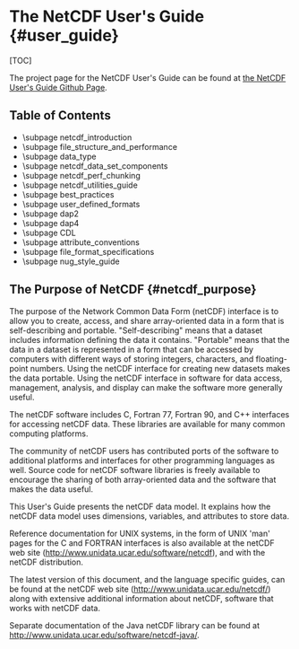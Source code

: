 # The NetCDF User's Guide {#user_guide}

[TOC]

The project page for the NetCDF User's Guide can be found at [the NetCDF User's Guide Github Page](https://github.com/Unidata/netcdf).

## Table of Contents

- \subpage netcdf_introduction
- \subpage file_structure_and_performance
- \subpage data_type
- \subpage netcdf_data_set_components
- \subpage netcdf_perf_chunking
- \subpage netcdf_utilities_guide
- \subpage best_practices
- \subpage user_defined_formats
- \subpage dap2
- \subpage dap4
- \subpage CDL
- \subpage attribute_conventions
- \subpage file_format_specifications
- \subpage nug_style_guide


## The Purpose of NetCDF {#netcdf_purpose}

The purpose of the Network Common Data Form (netCDF) interface is to allow you to create, access, and share array-oriented data in a form that is self-describing and portable.
"Self-describing" means that a dataset includes information defining the data it contains.
"Portable" means that the data in a dataset is represented in a form that can be accessed by computers with different ways of storing integers, characters, and floating-point numbers.
Using the netCDF interface for creating new datasets makes the data portable.
Using the netCDF interface in software for data access, management, analysis, and display can make the software more generally useful.


The netCDF software includes C, Fortran 77, Fortran 90, and C++ interfaces for accessing netCDF data. These libraries are available for many common computing platforms.

The community of netCDF users has contributed ports of the software to additional platforms and interfaces for other programming languages as well.
Source code for netCDF software libraries is freely available to encourage the sharing of both array-oriented data and the software that makes the data useful.

This User's Guide presents the netCDF data model.
It explains how the netCDF data model uses dimensions, variables, and attributes to store data.

Reference documentation for UNIX systems, in the form of UNIX 'man' pages for the C and FORTRAN interfaces is also available at the netCDF web site (http://www.unidata.ucar.edu/software/netcdf), and with the netCDF distribution.

The latest version of this document, and the language specific guides, can be found at the netCDF web site
(http://www.unidata.ucar.edu/netcdf/) along with extensive additional information about netCDF, software that works with netCDF data.

Separate documentation of the Java netCDF library can be found at http://www.unidata.ucar.edu/software/netcdf-java/.
